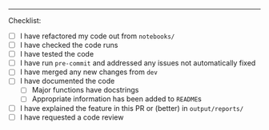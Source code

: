 ---

Checklist:

-   [ ] I have refactored my code out from `notebooks/`
-   [ ] I have checked the code runs
-   [ ] I have tested the code
-   [ ] I have run `pre-commit` and addressed any issues not automatically fixed
-   [ ] I have merged any new changes from `dev`
-   [ ] I have documented the code
    -   [ ] Major functions have docstrings
    -   [ ] Appropriate information has been added to `README`s
-   [ ] I have explained the feature in this PR or (better) in `output/reports/`
-   [ ] I have requested a code review
